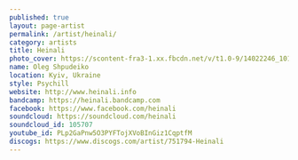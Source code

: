 ```yaml
---
published: true
layout: page-artist
permalink: /artist/heinali/
category: artists
title: Heinali
photo_cover: https://scontent-fra3-1.xx.fbcdn.net/v/t1.0-9/14022246_10153982526944092_338201971127736530_n.jpg?oh=30a055d5dc7c94bd56fdf2c80a36b273&oe=59BD5335
name: Oleg Shpudeiko
location: Kyiv, Ukraine
style: Psychill
website: http://www.heinali.info
bandcamp: https://heinali.bandcamp.com
facebook: https://www.facebook.com/heinali
soundcloud: https://soundcloud.com/heinali
soundcloud_id: 105707
youtube_id: PLp2GaPnw5O3PYFTojXVoBInGiz1CqptfM
discogs: https://www.discogs.com/artist/751794-Heinali
---
```

